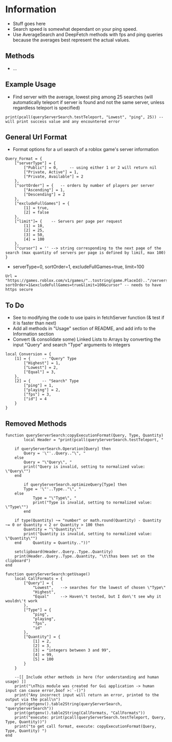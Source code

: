 # Information
- Stuff goes here
- Search speed is somewhat dependant on your ping speed.
- Use AverageSearch and DeepFetch methods with fps and ping queries because the averages best represent the actual values.


## Methods
- ...


## Example Usage
- Find server with the average, lowest ping among 25 searches (will automatically teleport if server is found and not the same server, unless regardless teleport is specified)
``` 
print(pcall(queryServerSearch.testTeleport, "Lowest", "ping", 25)) -- will print success value and any encountered error
```   


## General Url Format
- Format options for a url search of a roblox game's server information
```   
Query_Format = {
	["serverType"] = {
		["Public"] = 0,     -- using either 1 or 2 will return nil
		["Private, Active"] = 1,
		["Private, Available"] = 2
	},
	["sortOrder"] = {   -- orders by number of players per server
		["Ascending"] = 1,   
		["Descending"] = 2    
	},
	["excludeFullGames"] = {
		[1] = true,
		[2] = false
	},
	["limit"]= {	-- Servers per page per request
		[1] = 10,
		[2] = 25,
		[3] = 50,
		[4] = 100
	},
	["cursor"] = '' --> string corresponding to the next page of the search (max quantity of servers per page is defined by limit, max 100)
}   
```   
- serverType=0, sortOrder=1, excludeFullGames=true, limit=100 
```   
Url = "https://games.roblox.com/v1/games/"..tostring(game.PlaceId).."/servers/0?sortOrder=1&excludeFullGames=true&limit=100&cursor" -- needs to have https secure 
```   


## To Do
- See to modifying the code to use ipairs in fetchServer function (& test if it is faster than next)
- Add all methods in "Usage" section of README, and add info to the Information section
- Convert (& consolidate some) Linked Lists to Arrays by converting the input "Query" and search "Type" arguments to integers
```   
local Conversion = {
	[1] = {		-- "Query" Type 
		["Highest"] = 1,
		["Lowest"] = 2,
		["Equal"] = 3,
	},
	[2] = {		-- "Search" Type
		["ping"] = 1,
		["playing"] = 2,
		["fps"] = 3,
		["id"] = 4
	}
}
```   


## Removed Methods
```  
function queryServerSearch:copyExecutionFormat(Query, Type, Quantity)
    	local Header = "print(pcall(queryServerSearch.testTeleport, " 
    
	if queryServerSearch.Operation[Query] then
		Query = '\"'..Query.."\", "
	else
		Query = "\"Query\", "
		print("Query is invalid, setting to normalized value: \"Query\"")
	end
    
    	if queryServerSearch.optimizeQuery[Type] then
		Type = '\"'..Type.."\", "
	else
        	Type = "\"Type\", "
        	print("Type is invalid, setting to normalized value: \"Type\"")
    	end
    
	if type(Quantity) ~= "number" or math.round(Quantity) - Quantity ~= 0 or Quantity < 2 or Quantity > 100 then
		Quantity = "\"Quantity\""
		print("Quantity is invalid, setting to normalized value: \"Quantity\"")
	end 	Quantity = Quantity.."))"
    
	setclipboard(Header..Query..Type..Quantity)
	print(Header..Query..Type..Quantity, "\t\thas been set on the clipboard")
end
```  
```  
function queryServerSearch:getUsage()
	local CallFormats = {
		["Query"] = {	
			"Lowest", 	--> searches for the lowest of chosen \"Type\"
			"Highest",	
			"Equal" 	--> Haven\'t tested, but I don\'t see why it wouldn\'t work
		},
		["Type"] = {
			"ping",
			"playing",
			"fps",
			"id"
		},
		["Quantity"] = {
			[1] = 2,
			[2] = 3,
			[3] = "integers between 3 and 99",
			[4] = 99,
			[5] = 100
		}
	}
	
	--[[ Include other methods in here (for understanding and human usage) ]]
	print("\nThis module was created for Gui application -> human input can cause error,boof >:`-()")
	print("Any incorrect input will return an error, printed to the output via the pcall\n")
	print(getgenv().table2String(queryServerSearch, "queryServerSearch"))
	print(getgenv().table2String(CallFormats, "CallFormats"))
	print("execute: print(pcall(queryServerSearch.testTeleport, Query, Type, Quantity))")
	print("to get call format, execute: copyExecutionFormat(Query, Type, Quantity) ")
end
```  
